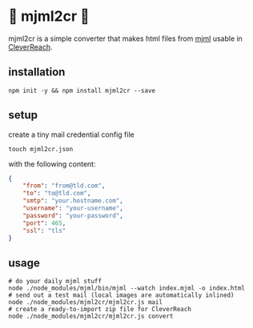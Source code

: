 # 🌈 mjml2cr 🌈

mjml2cr is a simple converter that makes html files from [mjml](https://mjml.io) usable in [CleverReach](https://www.cleverreach.com/en/).

## installation

```
npm init -y && npm install mjml2cr --save
```

## setup

create a tiny mail credential config file
```
touch mjml2cr.json
```
with the following content:
```json
{
    "from": "from@tld.com",
    "to": "to@tld.com",
    "smtp": "your.hostname.com",
    "username": "your-username",
    "password": "your-password",
    "port": 465,
    "ssl": "tls"
}
```

## usage

```
# do your daily mjml stuff
node ./node_modules/mjml/bin/mjml --watch index.mjml -o index.html
# send out a test mail (local images are automatically inlined)
node ./node_modules/mjml2cr/mjml2cr.js mail
# create a ready-to-import zip file for CleverReach
node ./node_modules/mjml2cr/mjml2cr.js convert
```